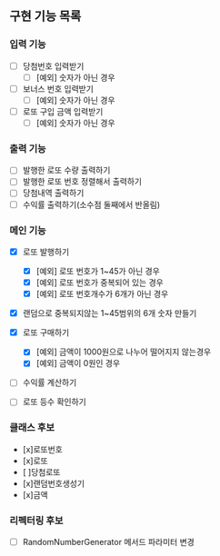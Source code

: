 ## 구현 기능 목록

### 입력 기능
- [ ] 당첨번호 입력받기
  -[ ] [예외] 숫자가 아닌 경우
- [ ] 보너스 번호 입력받기
  -[ ] [예외] 숫자가 아닌 경우
- [ ] 로또 구입 금액 입력받기
  -[ ] [예외] 숫자가 아닌 경우

### 출력 기능
- [ ] 발행한 로또 수량 출력하기
- [ ] 발행한 로또 번호 정렬해서 출력하기
- [ ] 당첨내역 출력하기
- [ ] 수익률 출력하기(소수점 둘째에서 반올림)

### 메인 기능 
- [x] 로또 발행하기
  -[x] [예외] 로또 번호가 1~45가 아닌 경우
  -[x] [예외] 로또 번호가 중복되어 있는 경우
  -[x] [예외] 로또 번호개수가 6개가 아닌 경우
- [x] 랜덤으로 중복되지않는 1~45범위의 6개 숫자 만들기
- [x] 로또 구매하기
  -[x] [예외] 금액이 1000원으로 나누어 떨어지지 않는경우
  - [x] [예외] 금액이 0원인 경우
- [ ] 수익률 계산하기
- [ ] 로또 등수 확인하기


### 클래스 후보
- [x]로또번호
- [x]로또
- [ ]당첨로또
- [x]랜덤번호생성기
- [x]금액

### 리펙터링 후보
- [ ] RandomNumberGenerator 메서드 파라미터 변경
